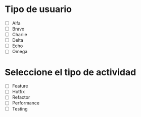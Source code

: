 # Tipo de usuario
- [ ] Alfa
- [ ] Bravo 
- [ ] Charlie
- [ ] Delta
- [ ] Echo
- [ ] Omega

# Seleccione el tipo de actividad
- [ ] Feature
- [ ] Hotfix
- [ ] Refactor
- [ ] Performance
- [ ] Testing
